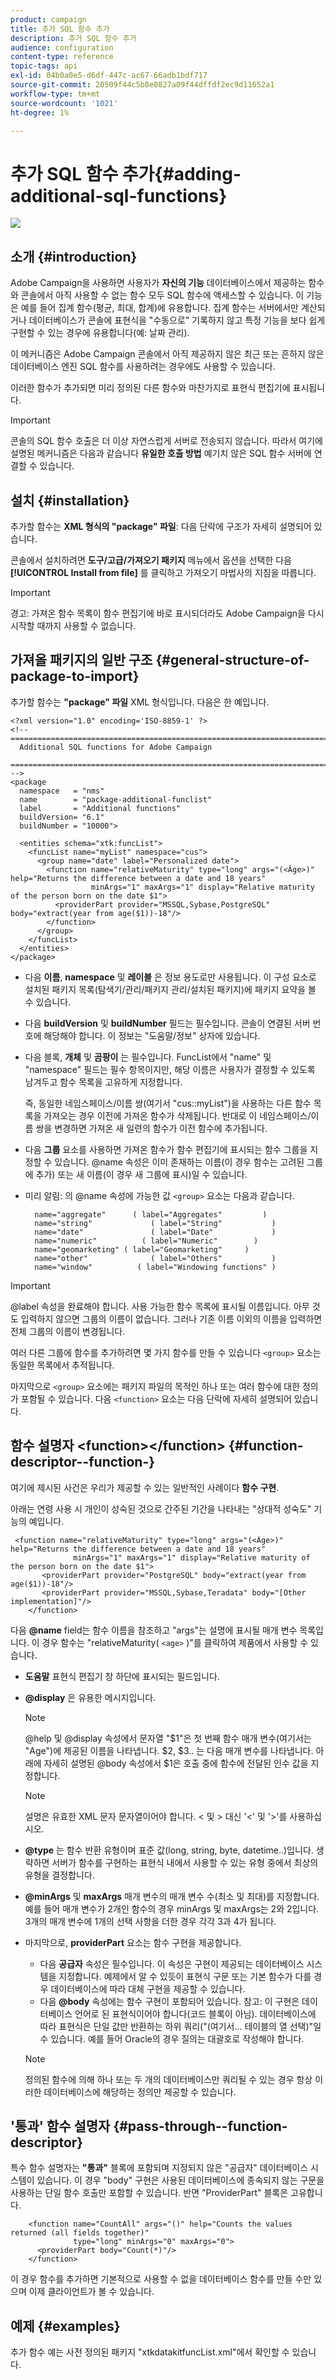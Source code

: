 ```yaml
---
product: campaign
title: 추가 SQL 함수 추가
description: 추가 SQL 함수 추가
audience: configuration
content-type: reference
topic-tags: api
exl-id: 04b0a0e5-d6df-447c-ac67-66adb1bdf717
source-git-commit: 20509f44c5b8e0827a09f44dffdf2ec9d11652a1
workflow-type: tm+mt
source-wordcount: '1021'
ht-degree: 1%

---
```


# 추가 SQL 함수 추가{#adding-additional-sql-functions}

![](../../assets/v7-only.svg)

## 소개 {#introduction}

Adobe Campaign을 사용하면 사용자가 **자신의 기능** 데이터베이스에서 제공하는 함수와 콘솔에서 아직 사용할 수 없는 함수 모두 SQL 함수에 액세스할 수 있습니다. 이 기능은 예를 들어 집계 함수(평균, 최대, 합계)에 유용합니다. 집계 함수는 서버에서만 계산되거나 데이터베이스가 콘솔에 표현식을 &quot;수동으로&quot; 기록하지 않고 특정 기능을 보다 쉽게 구현할 수 있는 경우에 유용합니다(예: 날짜 관리).

이 메커니즘은 Adobe Campaign 콘솔에서 아직 제공하지 않은 최근 또는 흔하지 않은 데이터베이스 엔진 SQL 함수를 사용하려는 경우에도 사용할 수 있습니다.

이러한 함수가 추가되면 미리 정의된 다른 함수와 마찬가지로 표현식 편집기에 표시됩니다.

>[!IMPORTANT]
>
>콘솔의 SQL 함수 호출은 더 이상 자연스럽게 서버로 전송되지 않습니다. 따라서 여기에 설명된 메커니즘은 다음과 같습니다 **유일한 호출 방법** 예기치 않은 SQL 함수 서버에 연결할 수 있습니다.

## 설치 {#installation}

추가할 함수는 **XML 형식의 &quot;package&quot; 파일**: 다음 단락에 구조가 자세히 설명되어 있습니다.

콘솔에서 설치하려면 **도구/고급/가져오기 패키지** 메뉴에서 옵션을 선택한 다음 **[!UICONTROL Install from file]** 를 클릭하고 가져오기 마법사의 지침을 따릅니다.

>[!IMPORTANT]
>
>경고: 가져온 함수 목록이 함수 편집기에 바로 표시되더라도 Adobe Campaign을 다시 시작할 때까지 사용할 수 없습니다.

## 가져올 패키지의 일반 구조 {#general-structure-of-package-to-import}

추가할 함수는 **&quot;package&quot; 파일** XML 형식입니다. 다음은 한 예입니다.

```
<?xml version="1.0" encoding='ISO-8859-1' ?>
<!-- ===========================================================================
  Additional SQL functions for Adobe Campaign
  ========================================================================== -->
<package
  namespace   = "nms"
  name        = "package-additional-funclist"
  label       = "Additional functions"
  buildVersion= "6.1"
  buildNumber = "10000">

  <entities schema="xtk:funcList">
    <funcList name="myList" namespace="cus">
      <group name="date" label="Personalized date">
        <function name="relativeMaturity" type="long" args="(<Âge>)" help="Returns the difference between a date and 18 years"
                  minArgs="1" maxArgs="1" display="Relative maturity of the person born on the date $1">
          <providerPart provider="MSSQL,Sybase,PostgreSQL" body="extract(year from age($1))-18"/>
        </function>
      </group>
    </funcList>
  </entities>
</package>
```

* 다음 **이름**, **namespace** 및 **레이블** 은 정보 용도로만 사용됩니다. 이 구성 요소로 설치된 패키지 목록(탐색기/관리/패키지 관리/설치된 패키지)에 패키지 요약을 볼 수 있습니다.
* 다음 **buildVersion** 및 **buildNumber** 필드는 필수입니다. 콘솔이 연결된 서버 번호에 해당해야 합니다. 이 정보는 &quot;도움말/정보&quot; 상자에 있습니다.
* 다음 블록, **개체** 및 **곰팡이** 는 필수입니다. FuncList에서 &quot;name&quot; 및 &quot;namespace&quot; 필드는 필수 항목이지만, 해당 이름은 사용자가 결정할 수 있도록 남겨두고 함수 목록을 고유하게 지정합니다.

   즉, 동일한 네임스페이스/이름 쌍(여기서 &quot;cus::myList&quot;)을 사용하는 다른 함수 목록을 가져오는 경우 이전에 가져온 함수가 삭제됩니다. 반대로 이 네임스페이스/이름 쌍을 변경하면 가져온 새 일련의 함수가 이전 함수에 추가됩니다.

* 다음 **그룹** 요소를 사용하면 가져온 함수가 함수 편집기에 표시되는 함수 그룹을 지정할 수 있습니다. @name 속성은 이미 존재하는 이름(이 경우 함수는 고려된 그룹에 추가) 또는 새 이름(이 경우 새 그룹에 표시)일 수 있습니다.
* 미리 알림: 의 @name 속성에 가능한 값 `<group>` 요소는 다음과 같습니다.

   ```
     name="aggregate"      ( label="Aggregates"         )
     name="string"             ( label="String"           )
     name="date"               ( label="Date"             )
     name="numeric"          ( label="Numeric"        )
     name="geomarketing" ( label="Geomarketing"     )
     name="other"              ( label="Others"           )
     name="window"          ( label="Windowing functions" )
   ```

>[!IMPORTANT]
>
>@label 속성을 완료해야 합니다. 사용 가능한 함수 목록에 표시될 이름입니다. 아무 것도 입력하지 않으면 그룹의 이름이 없습니다. 그러나 기존 이름 이외의 이름을 입력하면 전체 그룹의 이름이 변경됩니다.

여러 다른 그룹에 함수를 추가하려면 몇 가지 함수를 만들 수 있습니다 `<group>`  요소는 동일한 목록에서 추적됩니다.

마지막으로 `<group>` 요소에는 패키지 파일의 목적인 하나 또는 여러 함수에 대한 정의가 포함될 수 있습니다. 다음  `<function>`   요소는 다음 단락에 자세히 설명되어 있습니다.

## 함수 설명자 &lt;function>&lt;/function> {#function-descriptor--function-}

여기에 제시된 사건은 우리가 제공할 수 있는 일반적인 사례이다 **함수 구현**.

아래는 연령 사용 시 개인이 성숙된 것으로 간주된 기간을 나타내는 &quot;상대적 성숙도&quot; 기능의 예입니다.

```
 <function name="relativeMaturity" type="long" args="(<Âge>)" help="Returns the difference between a date and 18 years"
              minArgs="1" maxArgs="1" display="Relative maturity of the person born on the date $1">
       <providerPart provider="PostgreSQL" body="extract(year from age($1))-18"/>
       <providerPart provider="MSSQL,Sybase,Teradata" body="[Other implementation]"/>
    </function>
```

다음 **@name** field는 함수 이름을 참조하고 &quot;args&quot;는 설명에 표시될 매개 변수 목록입니다. 이 경우 함수는 &quot;relativeMaturity( `<age>` )&quot;를 클릭하여 제품에서 사용할 수 있습니다.

* **도움말** 표현식 편집기 창 하단에 표시되는 필드입니다.
* **@display** 은 유용한 메시지입니다.

   >[!NOTE]
   >
   >@help 및 @display 속성에서 문자열 &quot;$1&quot;은 첫 번째 함수 매개 변수(여기서는 &quot;Age&quot;)에 제공된 이름을 나타냅니다. $2, $3.. 는 다음 매개 변수를 나타냅니다. 아래에 자세히 설명된 @body 속성에서 $1은 호출 중에 함수에 전달된 인수 값을 지정합니다.

   >[!NOTE]
   >
   >설명은 유효한 XML 문자 문자열이어야 합니다. &lt; 및 > 대신 &#39;&lt;&#39; 및 &#39;>&#39;를 사용하십시오.

* **@type** 는 함수 반환 유형이며 표준 값(long, string, byte, datetime..)입니다. 생략하면 서버가 함수를 구현하는 표현식 내에서 사용할 수 있는 유형 중에서 최상의 유형을 결정합니다.
* **@minArgs** 및 **maxArgs** 매개 변수의 매개 변수 수(최소 및 최대)를 지정합니다. 예를 들어 매개 변수가 2개인 함수의 경우 minArgs 및 maxArgs는 2와 2입니다. 3개의 매개 변수에 1개의 선택 사항을 더한 경우 각각 3과 4가 됩니다.
* 마지막으로, **providerPart** 요소는 함수 구현을 제공합니다.

   * 다음 **공급자** 속성은 필수입니다. 이 속성은 구현이 제공되는 데이터베이스 시스템을 지정합니다. 예제에서 알 수 있듯이 표현식 구문 또는 기본 함수가 다를 경우 데이터베이스에 따라 대체 구현을 제공할 수 있습니다.
   * 다음 **@body** 속성에는 함수 구현이 포함되어 있습니다. 참고: 이 구현은 데이터베이스 언어로 된 표현식이어야 합니다(코드 블록이 아님). 데이터베이스에 따라 표현식은 단일 값만 반환하는 하위 쿼리(&quot;(여기서... 테이블의 열 선택)&quot;일 수 있습니다. 예를 들어 Oracle의 경우 질의는 대괄호로 작성해야 합니다.

   >[!NOTE]
   >
   >정의된 함수에 의해 하나 또는 두 개의 데이터베이스만 쿼리될 수 있는 경우 항상 이러한 데이터베이스에 해당하는 정의만 제공할 수 있습니다.

## &#39;통과&#39; 함수 설명자 {#pass-through--function-descriptor}

특수 함수 설명자는 **&quot;통과&quot;** 블록에 포함되며 지정되지 않은 &quot;공급자&quot; 데이터베이스 시스템이 있습니다. 이 경우 &quot;body&quot; 구현은 사용된 데이터베이스에 종속되지 않는 구문을 사용하는 단일 함수 호출만 포함할 수 있습니다. 반면 &quot;ProviderPart&quot; 블록은 고유합니다.

```
    <function name="CountAll" args="()" help="Counts the values returned (all fields together)"
              type="long" minArgs="0" maxArgs="0">
      <providerPart body="Count(*)"/>
    </function>
```

이 경우 함수를 추가하면 기본적으로 사용할 수 없을 데이터베이스 함수를 만들 수만 있으며 이제 클라이언트가 볼 수 있습니다.

## 예제 {#examples}

추가 함수 예는 사전 정의된 패키지 &quot;xtkdatakitfuncList.xml&quot;에서 확인할 수 있습니다.
